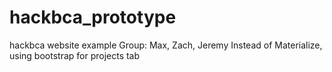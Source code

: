 # hackbca_prototype
 hackbca website example
 Group: Max, Zach, Jeremy
 Instead of Materialize, using bootstrap for projects tab
